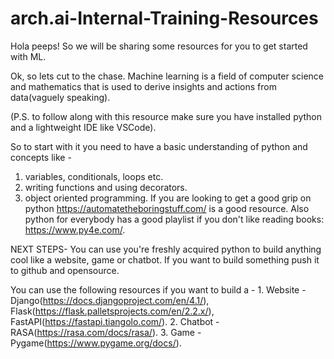 # arch.ai-Internal-Training-Resources
Hola peeps! So we will be sharing some resources for you to get started with ML. 

Ok, so lets cut to the chase. Machine learning is a field of computer science and mathematics that is used to derive insights and actions from data(vaguely speaking).

(P.S. to follow along with this resource make sure you have installed python and a lightweight IDE like VSCode). 

So to start with it you need to have a basic understanding of python and concepts like -
  1. variables, conditionals, loops etc. 
  2. writing functions and using decorators.
  3. object oriented programming.
If you are looking to get a good grip on python https://automatetheboringstuff.com/ is a good resource.
Also python for everybody has a good playlist if you don't like reading books: https://www.py4e.com/.

NEXT STEPS- 
You can use you're freshly acquired python to build anything cool like a website, game or chatbot. If you want to build something push it to github and opensource. 

You can use the following resources if you want to build a -
    1. Website - Django(https://docs.djangoproject.com/en/4.1/), Flask(https://flask.palletsprojects.com/en/2.2.x/),    FastAPI(https://fastapi.tiangolo.com/).
    2. Chatbot - RASA(https://rasa.com/docs/rasa/).
    3. Game - Pygame(https://www.pygame.org/docs/).
